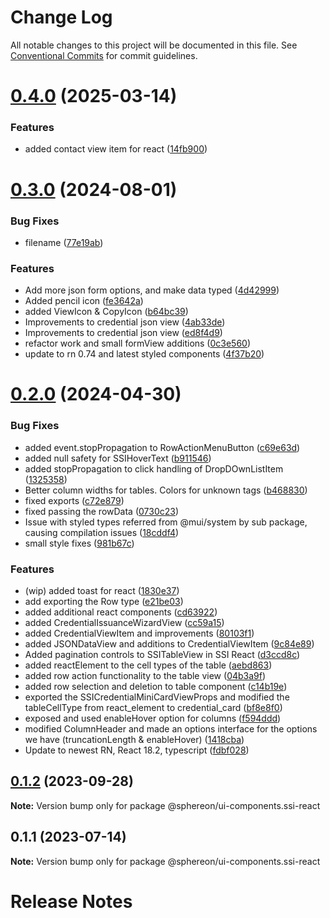 # Change Log

All notable changes to this project will be documented in this file.
See [Conventional Commits](https://conventionalcommits.org) for commit guidelines.

# [0.4.0](https://github.com/Sphereon-Opensource/UI-Components/compare/v0.3.0...v0.4.0) (2025-03-14)

### Features

- added contact view item for react ([14fb900](https://github.com/Sphereon-Opensource/UI-Components/commit/14fb900e9a7fffa91ed70500402d470afa5aa5b3))

# [0.3.0](https://github.com/Sphereon-Opensource/UI-Components/compare/v0.2.0...v0.3.0) (2024-08-01)

### Bug Fixes

- filename ([77e19ab](https://github.com/Sphereon-Opensource/UI-Components/commit/77e19abcc0279bd493c0a14c7313f5a5b9d9b8ad))

### Features

- Add more json form options, and make data typed ([4d42999](https://github.com/Sphereon-Opensource/UI-Components/commit/4d42999bd78f2b42370302f1a1ad1aa9b762d33c))
- Added pencil icon ([fe3642a](https://github.com/Sphereon-Opensource/UI-Components/commit/fe3642ad564aa14221ac0f9420813cac197f1ba8))
- added ViewIcon & CopyIcon ([b64bc39](https://github.com/Sphereon-Opensource/UI-Components/commit/b64bc39f2979e1c9075053c430f28dd25d12c990))
- Improvements to credential json view ([4ab33de](https://github.com/Sphereon-Opensource/UI-Components/commit/4ab33de23ad70def6090cfdfbc5039f1852f6581))
- Improvements to credential json view ([ed8f4d9](https://github.com/Sphereon-Opensource/UI-Components/commit/ed8f4d92f564f5bca2a80e328ec34afd71576c42))
- refactor work and small formView additions ([0c3e560](https://github.com/Sphereon-Opensource/UI-Components/commit/0c3e560dd1878d1aa7a6074a7d2838816569a296))
- update to rn 0.74 and latest styled components ([4f37b20](https://github.com/Sphereon-Opensource/UI-Components/commit/4f37b208cf3a2e90a109d7e76b174a2ed674b466))

# [0.2.0](https://github.com/Sphereon-Opensource/UI-Components/compare/v0.1.2...v0.2.0) (2024-04-30)

### Bug Fixes

- added event.stopPropagation to RowActionMenuButton ([c69e63d](https://github.com/Sphereon-Opensource/UI-Components/commit/c69e63d160b0a84bd636c89ad421b1f33c99c334))
- added null safety for SSIHoverText ([b911546](https://github.com/Sphereon-Opensource/UI-Components/commit/b911546860dd4fee85478893d41458267dc08c71))
- added stopPropagation to click handling of DropDOwnListItem ([1325358](https://github.com/Sphereon-Opensource/UI-Components/commit/13253580aa990bca471a08ab05163b010963c4e4))
- Better column widths for tables. Colors for unknown tags ([b468830](https://github.com/Sphereon-Opensource/UI-Components/commit/b468830fc2522f9e6bfc043a90991e9e9894bdb1))
- fixed exports ([c72e879](https://github.com/Sphereon-Opensource/UI-Components/commit/c72e8791c86a4b27e790d6d005fd5d120c9607cd))
- fixed passing the rowData ([0730c23](https://github.com/Sphereon-Opensource/UI-Components/commit/0730c23abc3879f1fa58aab3cc266db85d04c0f0))
- Issue with styled types referred from @mui/system by sub package, causing compilation issues ([18cddf4](https://github.com/Sphereon-Opensource/UI-Components/commit/18cddf4c2d9265f91657a7c00d98674340ca5260))
- small style fixes ([981b67c](https://github.com/Sphereon-Opensource/UI-Components/commit/981b67c027058c4988c7974b6f670e048d946a7f))

### Features

- (wip) added toast for react ([1830e37](https://github.com/Sphereon-Opensource/UI-Components/commit/1830e3768dd387f0c12178bea75d49881a8de2c0))
- add exporting the Row type ([e21be03](https://github.com/Sphereon-Opensource/UI-Components/commit/e21be031849851a4a156c146716ae0411c23e197))
- added additional react components ([cd63922](https://github.com/Sphereon-Opensource/UI-Components/commit/cd63922f60ed0bc2d9ef54432cbb11df2b4d3c84))
- added CredentialIssuanceWizardView ([cc59a15](https://github.com/Sphereon-Opensource/UI-Components/commit/cc59a15359f338b98d87cb5aef9ac573d41f2eea))
- added CredentialViewItem and improvements ([80103f1](https://github.com/Sphereon-Opensource/UI-Components/commit/80103f16948012994b466befb4356f438ded92d1))
- added JSONDataView and additions to CredentialViewItem ([9c84e89](https://github.com/Sphereon-Opensource/UI-Components/commit/9c84e89a4f1bd5f506aa6ab21179d7bfe115cdb6))
- Added pagination controls to SSITableView in SSI React ([d3ccd8c](https://github.com/Sphereon-Opensource/UI-Components/commit/d3ccd8cb66ba3920cf172a1a7c0dafad4b873f74))
- added reactElement to the cell types of the table ([aebd863](https://github.com/Sphereon-Opensource/UI-Components/commit/aebd8630a5a3dc51cd3381cee8b64b9147845aae))
- added row action functionality to the table view ([04b3a9f](https://github.com/Sphereon-Opensource/UI-Components/commit/04b3a9f8779dc02b73dd05d9e2a81b5131822ba5))
- added row selection and deletion to table component ([c14b19e](https://github.com/Sphereon-Opensource/UI-Components/commit/c14b19e8b352dfdc657686764bdf1ee63836f771))
- exported the SSICredentialMiniCardViewProps and modified the tableCellType from react_element to credential_card ([bf8e8f0](https://github.com/Sphereon-Opensource/UI-Components/commit/bf8e8f013d21b1c4ce56e42b0c163bbac4269f21))
- exposed and used enableHover option for columns ([f594ddd](https://github.com/Sphereon-Opensource/UI-Components/commit/f594ddd685606df56f339717c0f504c8de3c97a7))
- modified ColumnHeader and made an options interface for the options we have (truncationLength & enableHover) ([1418cba](https://github.com/Sphereon-Opensource/UI-Components/commit/1418cba69a87e3ac95122ba0aca17530731ff364))
- Update to newest RN, React 18.2, typescript ([fdbf028](https://github.com/Sphereon-Opensource/UI-Components/commit/fdbf028be142d84b6cc618d783ccbb44a9d5a7b5))

## [0.1.2](https://github.com/Sphereon-Opensource/UI-Components/compare/v0.1.1...v0.1.2) (2023-09-28)

**Note:** Version bump only for package @sphereon/ui-components.ssi-react

## 0.1.1 (2023-07-14)

**Note:** Version bump only for package @sphereon/ui-components.ssi-react

# Release Notes
